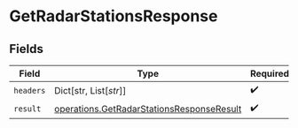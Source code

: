# GetRadarStationsResponse


## Fields

| Field                                                                                                  | Type                                                                                                   | Required                                                                                               | Description                                                                                            |
| ------------------------------------------------------------------------------------------------------ | ------------------------------------------------------------------------------------------------------ | ------------------------------------------------------------------------------------------------------ | ------------------------------------------------------------------------------------------------------ |
| `headers`                                                                                              | Dict[str, List[*str*]]                                                                                 | :heavy_check_mark:                                                                                     | N/A                                                                                                    |
| `result`                                                                                               | [operations.GetRadarStationsResponseResult](../../models/operations/getradarstationsresponseresult.md) | :heavy_check_mark:                                                                                     | N/A                                                                                                    |